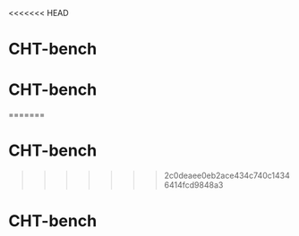 <<<<<<< HEAD
# CHT-bench
# CHT-bench
=======
# CHT-bench
>>>>>>> 2c0deaee0eb2ace434c740c14346414fcd9848a3
# CHT-bench
